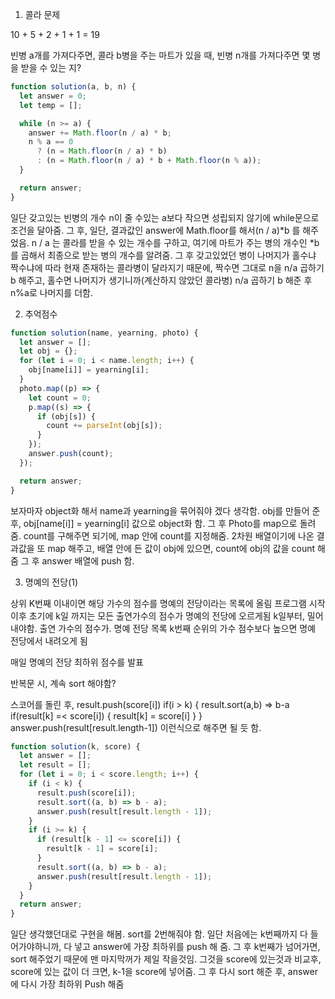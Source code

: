 1. 콜라 문제

10 + 5 + 2 + 1 + 1 = 19

빈병 a개를 가져다주면, 콜라 b병을 주는 마트가 있을 때, 빈병 n개를 가져다주면 몇 병을 받을 수 있는 지?

```javascript
function solution(a, b, n) {
  let answer = 0;
  let temp = [];

  while (n >= a) {
    answer += Math.floor(n / a) * b;
    n % a == 0
      ? (n = Math.floor(n / a) * b)
      : (n = Math.floor(n / a) * b + Math.floor(n % a));
  }

  return answer;
}
```

일단 갖고있는 빈병의 개수 n이 줄 수있는 a보다 작으면 성립되지 않기에 while문으로 조건을 달아줌.
그 후, 일단, 결과값인 answer에 Math.floor를 해서(n / a)*b 를 해주었음.
n / a 는 콜라를 받을 수 있는 개수를 구하고, 여기에 마트가 주는 병의 개수인 *b를 곱해서 최종으로 받는 병의 개수를 알려줌.
그 후 갖고있었던 병이 나머지가 홀수냐 짝수냐에 따라 현재 존재하는 콜라병이 달라지기 때문에, 짝수면 그대로 n을 n/a 곱하기 b 해주고, 홀수면 나머지가 생기니까(계산하지 않았던 콜라병) n/a 곱하기 b 해준 후 n%a로 나머지를 더함.

2. 추억점수

```javascript
function solution(name, yearning, photo) {
  let answer = [];
  let obj = {};
  for (let i = 0; i < name.length; i++) {
    obj[name[i]] = yearning[i];
  }
  photo.map((p) => {
    let count = 0;
    p.map((s) => {
      if (obj[s]) {
        count += parseInt(obj[s]);
      }
    });
    answer.push(count);
  });

  return answer;
}
```

보자마자 object화 해서 name과 yearning을 묶어줘야 겠다 생각함. obj를 만들어 준 후, obj[name[i]] = yearning[i] 값으로 object화 함.
그 후 Photo를 map으로 돌려줌. count를 구해주면 되기에, map 안에 count를 지정해줌.
2차원 배열이기에 나온 결과값을 또 map 해주고, 배열 안에 든 값이 obj에 있으면, count에 obj의 값을 count 해줌
그 후 answer 배열에 push 함.

3. 명예의 전당(1)

상위 K번째 이내이면 해당 가수의 점수를 명예의 전당이라는 목록에 올림
프로그램 시작 이후 초기에 k일 까지는 모든 출연가수의 점수가 명예의 전당에 오르게됨
k일부터, 밀어내야함. 출연 가수의 점수가. 명예 전당 목록 k번째 순위의 가수 점수보다 높으면
명예 전당에서 내려오게 됨

매일 명예의 전당 최하위 점수를 발표

반복문 시, 계속 sort 해야함?

스코어를 돌린 후,
result.push(score[i])
if(i > k) {
result.sort(a,b) => b-a
if(result[k] =< score[i]) {
result[k] = score[i]
}
}
answer.push(result[result.length-1]) 이런식으로 해주면 될 듯 함.

```javascript
function solution(k, score) {
  let answer = [];
  let result = [];
  for (let i = 0; i < score.length; i++) {
    if (i < k) {
      result.push(score[i]);
      result.sort((a, b) => b - a);
      answer.push(result[result.length - 1]);
    }
    if (i >= k) {
      if (result[k - 1] <= score[i]) {
        result[k - 1] = score[i];
      }
      result.sort((a, b) => b - a);
      answer.push(result[result.length - 1]);
    }
  }
  return answer;
}
```

일단 생각했던대로 구현을 해봄. sort를 2번해줘야 함. 일단 처음에는 k번째까지 다 들어가야하니까, 다 넣고 answer에 가장 최하위를 push 해 줌. 그 후 k번째가 넘어가면, sort 해주었기 때문에 맨 마지막꺼가 제일 작을것임. 그것을 score에 있는것과 비교후, score에 있는 값이 더 크면, k-1을 score에 넣어줌. 그 후 다시 sort 해준 후, answer에 다시 가장 최하위 Push 해줌
